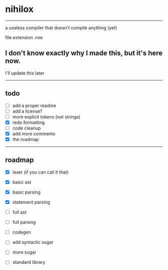 # nihilox

---

a useless compiler that doesn't compile anything (yet)

file extension .nox

I don't know exactly why I made this, but it's here now.
-------------------

I'll update this later

---

todo
-------------------
- [ ] add a proper readme
- [ ] add a license?
- [ ] more explicit tokens (not strings)
- [x] redo formatting
- [ ] code cleanup
- [x] add more comments
- [x] the roadmap

---

roadmap
-------------------
- [x] lexer (if you can call it that)
- [x] basic ast
- [x] basic parsing
- [x] statement parsing
- [ ] full ast
- [ ] full parsing
- [ ] codegen
- [ ] add syntactic sugar
- [ ] more sugar
- [ ] standard library

